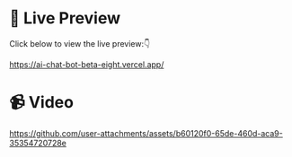 # 👀 Live Preview

Click below to view the live preview:👇

https://ai-chat-bot-beta-eight.vercel.app/

# 📹 Video 

https://github.com/user-attachments/assets/b60120f0-65de-460d-aca9-35354720728e
